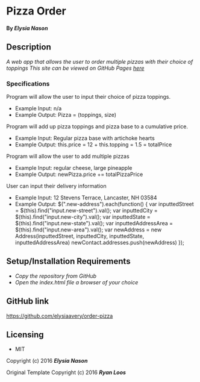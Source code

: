 # Pizza Order

#### By _Elysia Nason_

## Description

_A web app that allows the user to order multiple pizzas with their choice of toppings_
_This site can be viewed on GitHub Pages [here](https://elysiaavery.github.io/order-pizza/)_

### Specifications

Program will allow the user to input their choice of pizza toppings.
* Example Input: n/a
* Example Output: Pizza = (toppings, size)

Program will add up pizza toppings and pizza base to a cumulative price.
* Example Input: Regular pizza base with artichoke hearts
* Example Output: this.price = 12 + this.topping = 1.5 = totalPrice

Program will allow the user to add multiple pizzas
* Example Input: regular cheese, large pineapple
* Example Output: newPizza.price += totalPizzaPrice

User can input their delivery information
* Example Input: 12 Stevens Terrace, Lancaster, NH 03584
* Example Output: $(".new-address").each(function() {
      var inputtedStreet = $(this).find("input.new-street").val();
      var inputtedCity = $(this).find("input.new-city").val();
      var inputtedState = $(this).find("input.new-state").val();
      var inputtedAddressArea = $(this).find("input.new-area").val();
      var newAddress = new Address(inputtedStreet, inputtedCity, inputtedState, inputtedAddressArea)
      newContact.addresses.push(newAddress)
    });

## Setup/Installation Requirements

* _Copy the repository from GitHub_
* _Open the index.html file a browser of your choice_

## GitHub link

https://github.com/elysiaavery/order-pizza

## Licensing

* MIT

Copyright (c) 2016 **_Elysia Nason_**

Original Template Copyright (c) 2016 **_Ryan Loos_**
